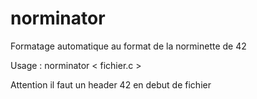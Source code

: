 # norminator
Formatage automatique au format de la norminette de 42

Usage : norminator < fichier.c >

Attention il faut un header 42 en debut de fichier
